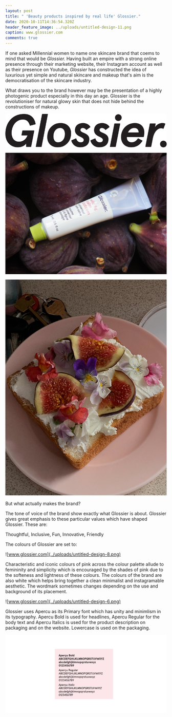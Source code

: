 ```yaml
---
layout: post
title: " 'Beauty products inspired by real life' Glossier."
date: 2020-10-11T14:36:54.320Z
header_feature_image: ../uploads/untitled-design-11.png
caption: www.glossier.com
comments: true
---
```

If one asked Millennial women to name one skincare brand that coems to mind that would be *Glossier.* Having built an empire with a strong online presence through their marketing website, their Instagram account as well as their presence on Youtube, *Glossier* has constructed the idea of luxurious yet simple and natural skincare and makeup that's aim is the democratisation of the skincare industry. 

What draws you to the brand however may be the presentation of a highly photogenic product especially in this day an age. Glossier is the revolutioniser for natural glowy skin that does not hide behind the constructions of makeup.

![](../uploads/890347.png)

![Big Fig Energy ( Glossier on Twitter)](../uploads/ejdl1t6xyaatuef.jpg)

![Twitter and the photogenic nature of Glossier](../uploads/ejdkg-wxyaeqxws.jpg)

But what actually makes the brand?

The tone of voice of the brand show exactly what Glossier is about. Glossier gives great emphasis to these particular values which have shaped Glossier. These are:

Thoughtful, Inclusive, Fun, Innovative, Friendly

The colours of Glossier are set to:

![www.glossier.com](../uploads/untitled-design-8.png)

Characteristic and iconic colours of pink across the colour palette allude to femininity and simplicity which is encouraged by the shades of pink due to the softeness and lightness of these colours. The colours of the brand are also white which helps bring together a clean minimalist and instagramable aesthetic. The wordmark sometimes changes depending on the use and background of its placement.

![www.glossier.com](../uploads/untitled-design-6.png)

Glossier uses Apercu as its Primary font which has unity and minimlism in its typography. Apercu Bold is used for headlines, Apercu Regular for the body text and Apercu Italics is used for the product description on packaging and on the website. Lowercase is used on the packaging.

![](../uploads/untitled-design-7.png)